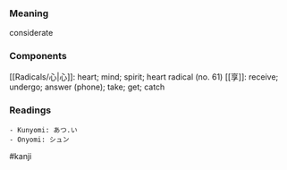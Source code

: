 ### Meaning

considerate

### Components

[[Radicals/心|心]]: heart; mind; spirit; heart radical (no. 61) [[享]]: receive; undergo; answer (phone); take; get; catch

### Readings

```
- Kunyomi: あつ.い
- Onyomi: シュン
```

#kanji